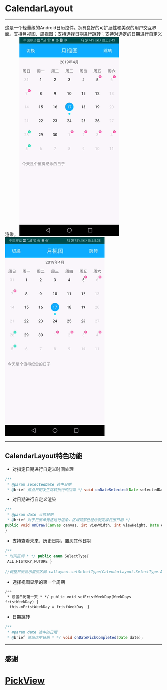 # CalendarLayout
***
这是一个轻量级的Android日历控件。拥有良好的可扩展性和美观的用户交互界面。支持月视图、周视图；支持选择日期进行跳转；支持对选定的日期进行自定义渲染。
![switch_format](switch_format.gif)
![jump2date](jump2date.gif)
***
## CalendarLayout特色功能
* 对指定日期进行自定义时间处理
``` java
/**
 * @param selectedDate 选中日期
 * @brief 焦点日期发生跳转执行的回调 */ void onDateSelected(Date selectedDate);
 ```
* 对日期进行自定义渲染
``` java
/**
 * @param date 当前日期
 * @brief 对于日历单元格进行渲染，区域顶部已经绘制完成日历日期 */
public void onDraw(Canvas canvas, int viewWidth, int viewHeight, Date date) {
}
```
* 支持查看未来、历史日期，置灰其他日期
 ``` java
/**
 * 时间区间 * */ public enum SelectType{
  ALL,HISTORY,FUTURE }

//调整日历显示置灰区间 calLayout.setSelectType(CalendarLayout.SelectType.ALL);
```
* 选择视图显示的第一个周期
``` 
/**
 * 设置日历第一天 * */ public void setFristWeekDay(WeekDays fristWeekDay) {
  this.mFristWeekDay = fristWeekDay; }
``` 
* 日期跳转
``` java
/**
 * @param date 选中的日期
 * @brief 弹窗选中日期 * */ void onDatePickCompleted(Date date);
```
***
## 感谢 
# **[PickView](https://github.com/brucetoo/PickView)**
